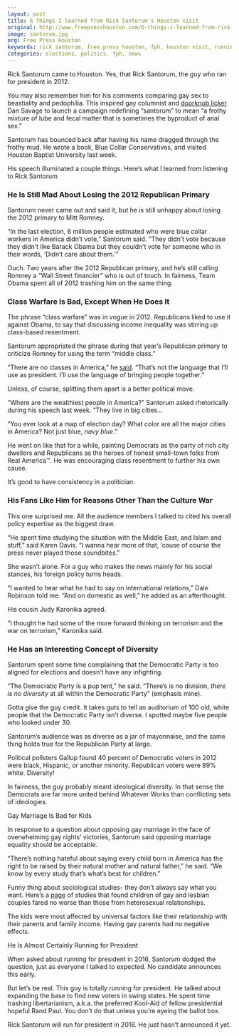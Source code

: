 ```yaml
---
layout: post
title: 6 Things I learned from Rick Santorum's Houston visit
original: http://www.freepresshouston.com/6-things-i-learned-from-rick-santorums-houston-visit/
image: santorum.jpg
org: Free Press Houston
keywords: rick santorum, free press houston, fph, houston visit, running for president, conservative values
categories: elections, politics, fph, news
---
```


Rick Santorum came to Houston. Yes, that Rick Santorum, the guy who ran for president in 2012.

<!--break-->

You may also remember him for his comments comparing gay sex to beastiality and pedophilia. This inspired gay columnist and [doorknob licker](http://en.wikipedia.org/wiki/Dan_Savage#Political_advocacy) Dan Savage to launch a campaign redefining “santorum” to mean “a frothy mixture of lube and fecal matter that is sometimes the byproduct of anal sex.”

Santorum has bounced back after having his name dragged through the frothy mud. He wrote a book, Blue Collar Conservatives, and visited Houston Baptist University last week.

His speech illuminated a couple things. Here’s what I learned from listening to Rick Santorum

### He Is Still Mad About Losing the 2012 Republican Primary

Santorum never came out and said it, but he is still unhappy about losing the 2012 primary to Mitt Romney.

“In the last election, 6 million people estimated who were blue collar workers in America didn’t vote,” Santorum said. “They didn’t vote because they didn’t like Barack Obama but they couldn’t vote for someone who in their words, ‘Didn’t care about them.’”

Ouch. Two years after the 2012 Republican primary, and he’s still calling Romney a “Wall Street financier” who is out of touch. In fairness, Team Obama spent all of 2012 trashing him on the same thing.

### Class Warfare Is Bad, Except When He Does It

The phrase “class warfare” was in vogue in 2012. Republicans liked to use it against Obama, to say that discussing income inequality was stirring up class-based resentment.

Santorum appropriated the phrase during that year’s Republican primary to criticize Romney for using the term “middle class.”

“There are no classes in America,” he [said](http://www.theatlantic.com/politics/archive/2012/01/what-is-rick-santorums-problem-with-the-term-middle-class/251061/). “That’s not the language that I’ll use as president. I’ll use the language of bringing people together.”

Unless, of course, splitting them apart is a better political move.

“Where are the wealthiest people in America?” Santorum asked rhetorically during his speech last week. “They live in big cities…

“You ever look at a map of election day? What color are all the major cities in America? Not just blue, *navy blue*.”

He went on like that for a while, painting Democrats as the party of rich city dwellers and Republicans as the heroes of honest small-town folks from Real America™. He was encouraging class resentment to further his own cause.

It’s good to have consistency in a politician.

### His Fans Like Him for Reasons Other Than the Culture War

This one surprised me. All the audience members I talked to cited his overall policy expertise as the biggest draw.

“He spent time studying the situation with the Middle East, and Islam and stuff,” said Karen Davis. “I wanna hear more of that, ‘cause of course the press never played those soundbites.”

She wasn’t alone. For a guy who makes the news mainly for his social stances, his foreign policy turns heads.

“I wanted to hear what he had to say on international relations,” Dale Robinson told me. “And on domestic as well,” he added as an afterthought.

His cousin Judy Karonika agreed.

“I thought he had some of the more forward thinking on terrorism and the war on terrorism,” Karonika said.

### He Has an Interesting Concept of Diversity

Santorum spent some time complaining that the Democratic Party is too aligned for elections and doesn’t have any infighting.

“The Democratic Party is a pup tent,” he said. “There’s is no division, *there is no diversity* at all within the Democratic Party” (emphasis mine).

Gotta give the guy credit. It takes guts to tell an auditorium of 100 old, white people that the Democratic Party isn’t diverse. I spotted maybe five people who looked under 30.

Santorum’s audience was as diverse as a jar of mayonnaise, and the same thing holds true for the Republican Party at large.

Political pollsters Gallup found 40 percent of Democratic voters in 2012 were black, Hispanic, or another minority. Republican voters were 89% white. Diversity!

In fairness, the guy probably meant ideological diversity. In that sense the Democrats are far more united behind Whatever Works than conflicting sets of ideologies.

Gay Marriage Is Bad for Kids

In response to a question about opposing gay marriage in the face of overwhelming gay rights’ victories, Santorum said opposing marriage equality should be acceptable.

“There’s nothing hateful about saying every child born in America has the right to be raised by their natural mother and natural father,” he said. “We know by every study that’s what’s best for children.”

Funny thing about sociological studies- they don’t always say what you want. Here’s a [page](http://journalistsresource.org/studies/society/gender-society/same-sex-marriage-children-well-being-research-roundup#) of studies that found children of gay and lesbian couples fared no worse than those from heterosexual relationships.

The kids were most affected by universal factors like their relationship with their parents and family income. Having gay parents had no negative effects.

He Is Almost Certainly Running for President

When asked about running for president in 2016, Santorum dodged the question, just as everyone I talked to expected. No candidate announces this early.

But let’s be real. This guy is totally running for president. He talked about expanding the base to find new voters in swing states. He spent time trashing libertarianism, a.k.a. the preferred Kool-Aid of fellow presidential hopeful Rand Paul. You don’t do that unless you’re eyeing the ballot box.

Rick Santorum will run for president in 2016. He just hasn’t announced it yet.